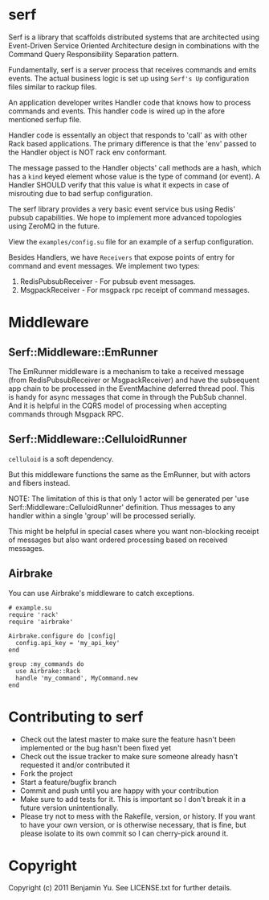 serf
====

Serf is a library that scaffolds distributed systems that are architected using
Event-Driven Service Oriented Architecture design in combinations with
the Command Query Responsibility Separation pattern.

Fundamentally, serf is a server process that receives commands and
emits events. The actual business logic is set up using `Serf's Up`
configuration files similar to rackup files.

An application developer writes Handler code that knows how to
process commands and events. This handler code is wired up in the
afore mentioned serfup file.

Handler code is essentally an object that responds to 'call' as with
other Rack based applications. The primary difference is that
the 'env' passed to the Handler object is NOT rack env conformant.

The message passed to the Handler objects' call methods are a
hash, which has a `kind` keyed element whose value is the type
of command (or event). A Handler SHOULD verify that this value is
what it expects in case of misrouting due to bad serfup configuration.

The serf library provides a very basic event service bus using
Redis' pubsub capabilities. We hope to implement more advanced topologies
using ZeroMQ in the future.

View the `examples/config.su` file for an example of a serfup configuration.

Besides Handlers, we have `Receivers` that expose points of entry for
command and event messages. We implement two types:

1. RedisPubsubReceiver - For pubsub event messages.
2. MsgpackReceiver - For msgpack rpc receipt of command messages.

Middleware
==========

Serf::Middleware::EmRunner
--------------------------

The EmRunner middleware is a mechanism to take a received message
(from RedisPubsubReceiver or MsgpackReceiver) and have the subsequent
app chain to be processed in the EventMachine deferred thread pool.
This is handy for async messages that come in through the PubSub
channel. And it is helpful in the CQRS model of processing when
accepting commands through Msgpack RPC.

Serf::Middleware::CelluloidRunner
---------------------------------

`celluloid` is a soft dependency.

But this middleware functions the same as the EmRunner, but with
actors and fibers instead.

NOTE: The limitation of this is that only 1 actor will be generated
per 'use Serf::Middleware::CelluloidRunner' definition. Thus messages
to any handler within a single 'group' will be processed serially.

This might be helpful in special cases where you want non-blocking
receipt of messages but also want ordered processing based on
received messages.

Airbrake
--------

You can use Airbrake's middleware to catch exceptions.

    # example.su
    require 'rack'
    require 'airbrake'

    Airbrake.configure do |config|
      config.api_key = 'my_api_key'
    end

    group :my_commands do
      use Airbrake::Rack
      handle 'my_command', MyCommand.new
    end


Contributing to serf
====================

* Check out the latest master to make sure the feature hasn't been implemented or the bug hasn't been fixed yet
* Check out the issue tracker to make sure someone already hasn't requested it and/or contributed it
* Fork the project
* Start a feature/bugfix branch
* Commit and push until you are happy with your contribution
* Make sure to add tests for it. This is important so I don't break it in a future version unintentionally.
* Please try not to mess with the Rakefile, version, or history. If you want to have your own version, or is otherwise necessary, that is fine, but please isolate to its own commit so I can cherry-pick around it.


Copyright
=========

Copyright (c) 2011 Benjamin Yu. See LICENSE.txt for further details.

